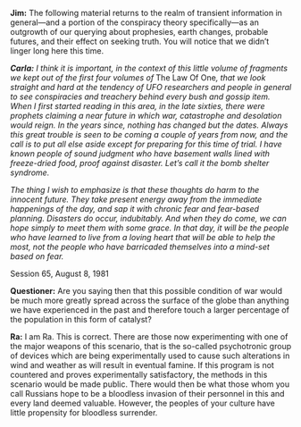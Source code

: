 <p><strong>Jim:</strong> The following material returns to the realm of transient information in general—and a portion of the conspiracy theory specifically—as an outgrowth of our querying about prophesies, earth changes, probable futures, and their effect on seeking truth. You will notice that we didn’t linger long here this time.</p>
<p><strong><em>Carla:</em></strong><em> I think it is important, in the context of this little volume of fragments we kept out of the first four volumes of </em>The Law Of One<em>, that we look straight and hard at the tendency of UFO researchers and people in general to see conspiracies and treachery behind every bush and gossip item. When I first started reading in this area, in the late sixties, there were prophets claiming a near future in which war, catastrophe and desolation would reign. In the years since, nothing has changed but the dates. Always this great trouble is seen to be coming a couple of years from now, and the call is to put all else aside except for preparing for this time of trial. I have known people of sound judgment who have basement walls lined with freeze-dried food, proof against disaster. Let’s call it the bomb shelter syndrome.</em></p>
<p><em>The thing I wish to emphasize is that these thoughts do harm to the innocent future. They take present energy away from the immediate happenings of the day, and sap it with chronic fear and fear-based planning. Disasters do occur, indubitably. And when they do come, we can hope simply to meet them with some grace. In that day, it will be the people who have learned to live from a loving heart that will be able to help the most, not the people who have barricaded themselves into a mind-set based on fear.</em></p>
<p class="transcript-sub-title">Session 65, August 8, 1981</p>
<p><strong>Questioner:</strong> Are you saying then that this possible condition of war would be much more greatly spread across the surface of the globe than anything we have experienced in the past and therefore touch a larger percentage of the population in this form of catalyst?</p>
<p><strong>Ra:</strong> I am Ra. This is correct. There are those now experimenting with one of the major weapons of this scenario, that is the so-called psychotronic group of devices which are being experimentally used to cause such alterations in wind and weather as will result in eventual famine. If this program is not countered and proves experimentally satisfactory, the methods in this scenario would be made public. There would then be what those whom you call Russians hope to be a bloodless invasion of their personnel in this and every land deemed valuable. However, the peoples of your culture have little propensity for bloodless surrender.</p>